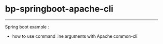 # bp-springboot-apache-cli
***
Spring boot example :
- how to use command line arguments with Apache common-cli

